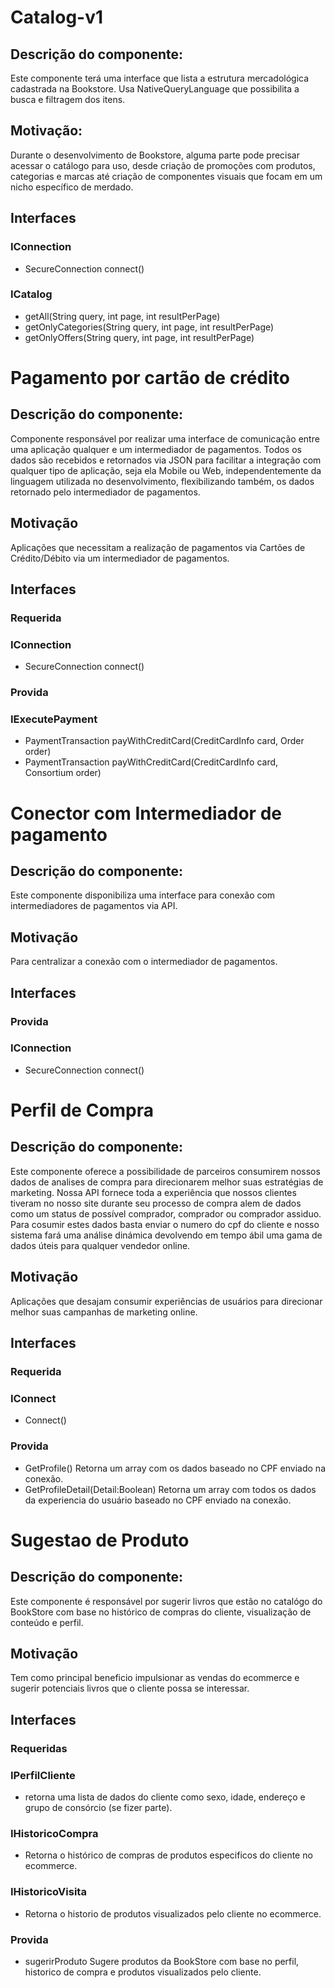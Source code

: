 # Catalog-v1
## Descrição do componente: 
Este componente terá uma interface que lista a estrutura mercadológica cadastrada na Bookstore. Usa NativeQueryLanguage que possibilita a busca e filtragem dos itens. 
## Motivação: 
Durante o desenvolvimento de Bookstore, alguma parte pode precisar acessar o catálogo para uso, desde criação de promoções com produtos, categorias e marcas até criação de componentes visuais que focam em um nicho específico de merdado.
## Interfaces
### IConnection
+ SecureConnection connect()
### ICatalog
+ getAll(String query, int page, int resultPerPage)
+ getOnlyCategories(String query, int page, int resultPerPage)
+ getOnlyOffers(String query, int page, int resultPerPage)


# Pagamento por cartão de crédito
## Descrição do componente: 
Componente responsável por realizar uma interface de comunicação entre uma aplicação qualquer e um intermediador de pagamentos. Todos os dados são recebidos e retornados via JSON para facilitar a integração com qualquer tipo de aplicação, seja ela Mobile ou Web, independentemente da linguagem utilizada no desenvolvimento, flexibilizando também, os dados retornado pelo intermediador de pagamentos.
## Motivação
Aplicações que necessitam a realização de pagamentos via Cartões de Crédito/Débito via um intermediador de pagamentos.
## Interfaces 
### Requerida
### IConnection
+ SecureConnection connect()
### Provida
### IExecutePayment
+ PaymentTransaction payWithCreditCard(CreditCardInfo card, Order order)
+ PaymentTransaction payWithCreditCard(CreditCardInfo card, Consortium order)


# Conector com Intermediador de pagamento
## Descrição do componente: 
Este componente disponibiliza uma interface para  conexão com intermediadores de pagamentos via API.
## Motivação
Para centralizar a conexão com o intermediador de pagamentos.
## Interfaces 
### Provida
### IConnection
+ SecureConnection connect()


# Perfil de Compra
## Descrição do componente: 
Este componente oferece a possibilidade de parceiros consumirem nossos dados de analises de compra para direcionarem melhor suas estratégias de marketing.
Nossa API fornece toda a experiência que nossos clientes tiveram no nosso site durante seu processo de compra alem de dados como um status de possível comprador, comprador ou comprador assiduo.
Para cosumir estes dados basta enviar o numero do cpf do cliente e nosso sistema fará uma análise dinámica devolvendo em tempo ábil uma gama de dados úteis para qualquer vendedor online.
## Motivação
Aplicações que desajam consumir experiências de usuários para direcionar melhor suas campanhas de marketing online.
## Interfaces 
### Requerida
### IConnect
+  Connect()
### Provida
+ GetProfile()
Retorna um array com os dados baseado no CPF enviado na conexão.
+ GetProfileDetail(Detail:Boolean)
Retorna um array com todos os dados da experiencia do usuário baseado no CPF enviado na conexão.

# Sugestao de Produto
## Descrição do componente:
Este componente é responsável por sugerir livros que estão no catalógo do BookStore com base
no histórico de compras do cliente, visualização de conteúdo e perfil. 
## Motivação
Tem como principal beneficio impulsionar as vendas do ecommerce e sugerir potenciais livros que o cliente possa
se interessar.
## Interfaces
### Requeridas
### IPerfilCliente
+ retorna uma lista de dados do cliente como sexo, idade, endereço e grupo de consórcio (se fizer parte).
### IHistoricoCompra
+ Retorna o histórico de compras de produtos especificos do cliente no ecommerce.
### IHistoricoVisita
+ Retorna o historio de produtos visualizados pelo cliente no ecommerce.
### Provida
+ sugerirProduto
Sugere produtos da BookStore com base no perfil, historico de compra e produtos visualizados pelo cliente.
